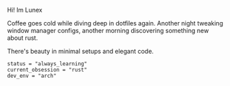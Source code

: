 Hi! Im Lunex

Coffee goes cold while diving deep in dotfiles again. Another night tweaking window manager configs, another morning discovering something new about rust. 

There's beauty in minimal setups and elegant code.

```
status = "always_learning"
current_obsession = "rust"
dev_env = "arch"
```
